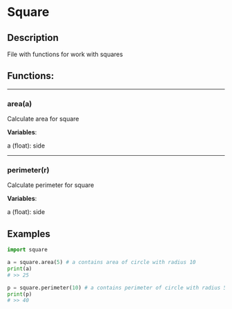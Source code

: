# Square
## Description
File with functions for work with squares

## Functions:

---
### area(a)
Calculate area for square

**Variables**:

a (float): side

---
### perimeter(r)
Calculate perimeter for square

**Variables**:

a (float): side


## Examples
```python
import square

a = square.area(5) # a contains area of circle with radius 10
print(a)
# >> 25

p = square.perimeter(10) # a contains perimeter of circle with radius 5
print(p)
# >> 40
```